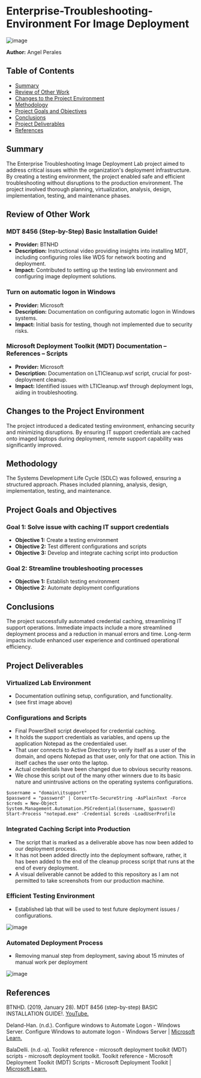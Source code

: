 # Enterprise-Troubleshooting-Environment For Image Deployment

![image](https://github.com/AngelPerales10/Enterprise-Troubleshooting-Environment/assets/108242721/60c882b5-1f4e-4ef1-935e-3a3abe48d322) 

**Author:** Angel Perales

## Table of Contents

- [Summary](#summary)
- [Review of Other Work](#review-of-other-work)
- [Changes to the Project Environment](#changes-to-the-project-environment)
- [Methodology](#methodology)
- [Project Goals and Objectives](#project-goals-and-objectives)
- [Conclusions](#conclusions)
- [Project Deliverables](#project-deliverables)
- [References](#references)

## Summary

The Enterprise Troubleshooting Image Deployment Lab project aimed to address critical issues within the organization's deployment infrastructure. By creating a testing environment, the project enabled safe and efficient troubleshooting without disruptions to the production environment. The project involved thorough planning, virtualization, analysis, design, implementation, testing, and maintenance phases.

## Review of Other Work

### MDT 8456 (Step-by-Step) Basic Installation Guide!
- **Provider:** BTNHD
- **Description:** Instructional video providing insights into installing MDT, including configuring roles like WDS for network booting and deployment.
- **Impact:** Contributed to setting up the testing lab environment and configuring image deployment solutions.

### Turn on automatic logon in Windows
- **Provider:** Microsoft
- **Description:** Documentation on configuring automatic logon in Windows systems.
- **Impact:** Initial basis for testing, though not implemented due to security risks.

### Microsoft Deployment Toolkit (MDT) Documentation – References – Scripts
- **Provider:** Microsoft
- **Description:** Documentation on LTICleanup.wsf script, crucial for post-deployment cleanup.
- **Impact:** Identified issues with LTICleanup.wsf through deployment logs, aiding in troubleshooting.

## Changes to the Project Environment

The project introduced a dedicated testing environment, enhancing security and minimizing disruptions. By ensuring IT support credentials are cached onto imaged laptops during deployment, remote support capability was significantly improved.

## Methodology

The Systems Development Life Cycle (SDLC) was followed, ensuring a structured approach. Phases included planning, analysis, design, implementation, testing, and maintenance.

## Project Goals and Objectives

### Goal 1: Solve issue with caching IT support credentials
- **Objective 1:** Create a testing environment
- **Objective 2:** Test different configurations and scripts
- **Objective 3:** Develop and integrate caching script into production

### Goal 2: Streamline troubleshooting processes
- **Objective 1:** Establish testing environment
- **Objective 2:** Automate deployment configurations


## Conclusions

The project successfully automated credential caching, streamlining IT support operations. Immediate impacts include a more streamlined deployment process and a reduction in manual errors and time. Long-term impacts include enhanced user experience and continued operational efficiency.

## Project Deliverables

### Virtualized Lab Environment
- Documentation outlining setup, configuration, and functionality.
- (see first image above)

### Configurations and Scripts
- Final PowerShell script developed for credential caching.
- It holds the support credentials as variables, and opens up the application Notepad as the credentialed user.
- That user connects to Active Directory to verify itself as a user of the domain, and opens Notepad as that user, only for that one action. This in itself caches the user onto the laptop.
- Actual credentials have been changed due to obvious security reasons.
- We chose this script out of the many other winners due to its basic nature and unintrusive actions on the operating systems configurations.

```
$username = "domain\itsupport"
$password = "password" | ConvertTo-SecureString -AsPlainText -Force
$creds = New-Object System.Management.Automation.PSCredential($username, $password)
Start-Process "notepad.exe" -Credential $creds -LoadUserProfile
```

### Integrated Caching Script into Production
- The script that is marked as a deliverable above has now been added to our deployment process.
- It has not been added directly into the deployment software, rather, it has been added to the end of the cleanup process script that runs at the end of every deployment.
- A visual deliverable cannot be added to this repository as I am not permitted to take screenshots from our production machine.

### Efficient Testing Environment
- Established lab that will be used to test future deployment issues / configurations.

![image](https://github.com/AngelPerales10/Enterprise-Troubleshooting-Environment/assets/108242721/e5ce8c54-3ec6-432b-bf79-54ec12f23454)


### Automated Deployment Process
- Removing manual step from deployment, saving about 15 minutes of manual work per deployment

![image](https://github.com/AngelPerales10/Enterprise-Troubleshooting-Environment/assets/108242721/7e870575-f92c-48e6-b6b2-4997aaa9fc7f)


## References
BTNHD. (2019, January 28). MDT 8456 (step-by-step) BASIC INSTALLATION GUIDE!. [YouTube.](https://www.youtube.com/watch?v=yIOotj2V118)

Deland-Han. (n.d.). Configure windows to Automate Logon - Windows Server. Configure Windows to automate logon - Windows Server | [Microsoft Learn.](https://learn.microsoft.com/en-us/troubleshoot/windows-server/user-profiles-and-logon/turn-on-automatic-logon)

BalaDelli. (n.d.-a). Toolkit reference - microsoft deployment toolkit (MDT) scripts - microsoft deployment toolkit. Toolkit reference - Microsoft Deployment Toolkit (MDT) Scripts - Microsoft Deployment Toolkit | [Microsoft Learn.](https://learn.microsoft.com/en-us/mem/configmgr/mdt/scripts)

